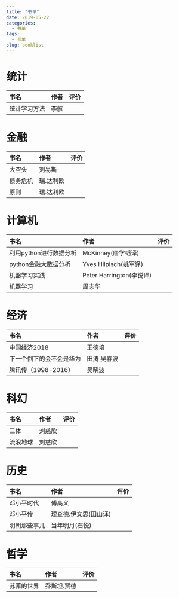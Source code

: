 ```yaml
---
title: "书单"
date: 2019-05-22
categories:
  - 书单
tags:
  - 书单
slug: booklist
---
```


# 统计

| 书名 | 作者 | 评价|
| :-----| :----| :----| 
| 统计学习方法 | 李航 | |


# 金融
| 书名 | 作者 | 评价|
| :-----| :----| :----| 
| 大空头 | 刘易斯 | |
| 债务危机 | 瑞.达利欧 | |
| 原则 | 瑞.达利欧 | |

# 计算机
| 书名 | 作者 | 评价|
| :-----| :----| :----| 
| 利用python进行数据分析 | McKinney(唐学韬译) | |
| python金融大数据分析 | Yves Hilpisch(姚军译) | |
| 机器学习实践 | Peter Harrington(李锐译) | |
| 机器学习 | 周志华 | |

# 经济
| 书名 | 作者 | 评价|
| :-----| :----| :----| 
| 中国经济2018 | 王德培 | |
| 下一个倒下的会不会是华为 | 田涛 吴春波||
| 腾讯传（1998-2016） | 吴晓波||

# 科幻
| 书名 | 作者 | 评价|
| :-----| :----| :----| 
| 三体 | 刘慈欣 | |
| 流浪地球 | 刘慈欣 | |

# 历史
| 书名 | 作者 | 评价|
| :-----| :----| :----| 
| 邓小平时代 | 傅高义 | |
| 邓小平传 | 理查德.伊文思(田山译) | |
| 明朝那些事儿 | 当年明月(石悦) | |

# 哲学
| 书名 | 作者 | 评价|
| :-----| :----| :----| 
| 苏菲的世界 | 乔斯坦.贾德 | |

